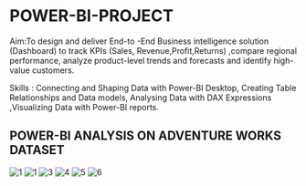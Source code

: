 # POWER-BI-PROJECT

Aim:To design and deliver End-to -End Business intelligence solution (Dashboard) to track KPIs (Sales, Revenue,Profit,Returns) ,compare regional performance, analyze product-level trends and forecasts and identify high-value customers.

Skills : Connecting and Shaping Data with Power-BI Desktop, Creating Table Relationships and Data models, Analysing Data with DAX Expressions ,Visualizing Data with Power-BI reports.

## POWER-BI ANALYSIS ON ADVENTURE WORKS DATASET

![1 ](https://user-images.githubusercontent.com/34785563/141781615-7ba3b8e7-157c-468f-b752-81f6ba153d59.png)
![1 ](https://user-images.githubusercontent.com/34785563/141781627-aa006e71-e28b-4b83-ad7a-55e9db084f62.png)
![3](https://user-images.githubusercontent.com/34785563/141781636-dd217f8f-5ef5-43f4-8dea-57c60ab95796.png)
![4](https://user-images.githubusercontent.com/34785563/141781645-67810d94-1241-4538-a12d-0c1d52ac9a82.png)
![5](https://user-images.githubusercontent.com/34785563/141781663-9aa56719-3e00-420c-be19-01e4b8d1a82c.png)
![6](https://user-images.githubusercontent.com/34785563/141781672-e27cd87d-414e-4381-9fdc-955b2252aa0d.png)

